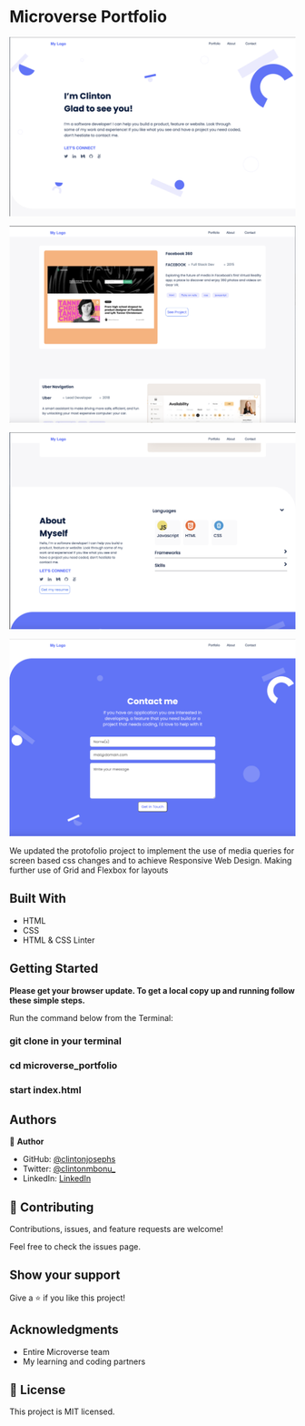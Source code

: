 # Microverse Portfolio

![screenshot](assets/images/desktop1.png)


![screenshot](assets/images/desktop2.png)

![screenshot](assets/images/desktop3.png)

![screenshot](assets/images/desktop4.png)

We updated the protofolio project to implement the use of media queries for screen based css changes and to achieve Responsive Web Design. Making further use of Grid and Flexbox for layouts

## Built With

- HTML
- CSS
- HTML & CSS Linter


## Getting Started

**Please get your browser update. To get a local copy up and running follow these simple steps.**

Run the command below from the Terminal:

### git clone <URL> in your terminal

### cd microverse_portfolio

### start index.html


## Authors

👤 **Author**

- GitHub: [@clintonjosephs](https://github.com/clintonjosephs)
- Twitter: [@clintonmbonu_](https://twitter.com/clintonmbonu_)
- LinkedIn: [LinkedIn](https://linkedin.com/in/clinton-mbonu)


## 🤝 Contributing

Contributions, issues, and feature requests are welcome!

Feel free to check the issues page.

## Show your support

Give a ⭐️ if you like this project!

## Acknowledgments

- Entire Microverse team
- My learning and coding partners

## 📝 License

This project is MIT licensed.
